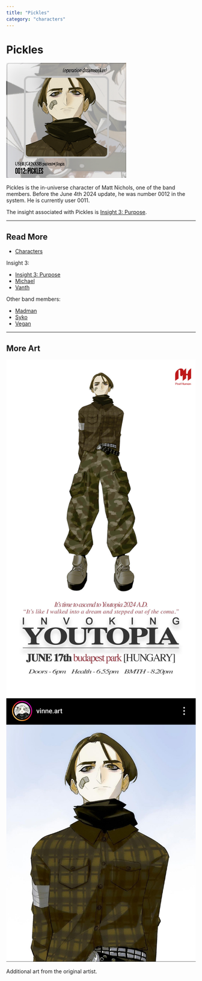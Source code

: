 ```yaml
---
title: "Pickles"
category: "characters"
---
```

# Pickles

![Pickles Avatar](../../Resources/characters/pickles/pickles.png)

Pickles is the in-universe character of Matt Nichols, one of the band members. Before the June 4th 2024 update, 
he was number 0012 in the system. He is currently user 0011.

The insight associated with Pickles is [Insight 3: Purpose](../lore/insight3-purpose).

***

## Read More

- [Characters](characters)

Insight 3:

- [Insight 3: Purpose](../lore/insight3-purpose)
- [Michael](michael)
- [Vanth](vanth)

Other band members:

- [Madman](madman)
- [Syko](syko)
- [Vegan](vegan)

***

## More Art

![Promotional poster for Pickles](../../Resources/characters/pickles/poster.jpg)
![Art on instagram by vinne.art](../../Resources/characters/pickles/pickles_art.jpg)

Additional art from the original artist.
